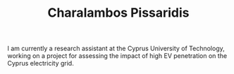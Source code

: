 ﻿---
# Display name
title: Charalambos Pissaridis

# Username (this should match the folder name and the name on publications)
authors:
- "C. Pissaridis"

# Is this the primary user of the site?
superuser: false

# Role/position
role: Research Assistant (CUT)

# Organizations/Affiliations
organizations:
- name: Cyprus University of Technology
  url: "https://cut.ac.cy"

# Short bio (displayed in user profile at end of posts)
bio: 

# List each interest with a dash
interests:
- Electric vehicle integration

education:
  courses:
  - course: Bachelors in Electrical Engineering (4-year curriculum)
    institution: Cyprus University of Technology
    year: Ongoing


# Social/Academic Networking
# Remove the ones not needed
social:
- icon: envelope
  icon_pack: fas
  link: 'mailto:cn.pissaridis@edu.cut.ac.cy'  # For a direct email link, use "mailto:test@example.org".


# Enter email to display Gravatar (if Gravatar enabled in Config)
email: ""
  
# Organizational groups that you belong to (for People widget)
#   Set this to `[]` or comment out if you are not using People widget.
user_groups:
- Alumni
---

I am currently a research assistant at the Cyprus University of Technology, working on a project for assessing the impact of high EV penetration on the Cyprus electricity grid.
